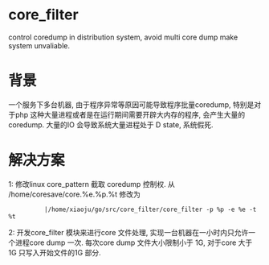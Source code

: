 core_filter
===========

control coredump in distribution system, avoid multi core dump make system unvaliable.

# 背景
一个服务下多台机器, 由于程序异常等原因可能导致程序批量coredump, 特别是对于php 这种大量进程或者是在运行期间需要开辟大内存的程序, 会产生大量的coredump. 大量的IO 会导致系统大量进程处于 D state, 系统假死. 


# 解决方案
1: 修改linux core_pattern 截取 coredump 控制权.  从 /home/coresave/core.%e.%p.%t 修改为   

			  |/home/xiaoju/go/src/core_filter/core_filter -p %p -e %e -t %t  
			 
2: 开发core_filter 模块来进行core 文件处理, 实现一台机器在一小时内只允许一个进程core dump 一次.  每次core dump 文件大小限制小于 1G, 对于core 大于 1G 只写入开始文件的1G 部分.
